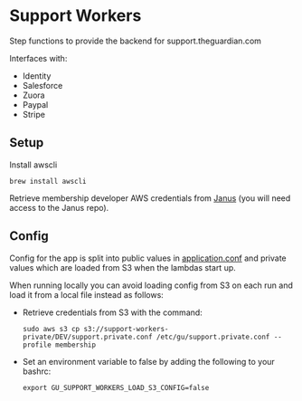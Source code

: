 Support Workers
===============

Step functions to provide the backend for support.theguardian.com

Interfaces with:

* Identity
* Salesforce
* Zuora
* Paypal
* Stripe

## Setup

Install awscli
```
brew install awscli
```

Retrieve membership developer AWS credentials from [Janus](https://github.com/guardian/janus) (you will need access to the Janus repo).



## Config
Config for the app is split into public values in [application.conf](common/src/main/resources/application.conf)
and private values which are loaded from S3 when the lambdas start up. 

When running locally you can avoid loading config from S3 on each run and load it from a local file instead as follows:

* Retrieve credentials from S3 with the command:

    `sudo aws s3 cp s3://support-workers-private/DEV/support.private.conf /etc/gu/support.private.conf --profile membership`

* Set an environment variable to false by adding the following to your bashrc:

    `export GU_SUPPORT_WORKERS_LOAD_S3_CONFIG=false`


